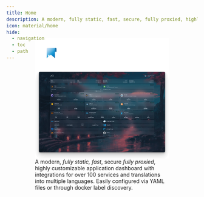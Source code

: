 ```yaml
---
title: Home
description: A modern, fully static, fast, secure, fully proxied, highly customizable application dashboard with integrations for over 100 services and translations into multiple languages.
icon: material/home
hide:
  - navigation
  - toc
  - path
---
```


#

<div style="margin-top: -100px;"></div>

<div style="max-width: 70%; margin: 0 auto; display: block;">

<img src="assets/banner_light@2x.webp" alt="homepage" style="max-width: 100%; max-height: 175px; margin: 0 auto; display: block;" />

<img src="assets/homepage_demo_clip.webp" alt="homepage" style="max-width: 100%; margin: 0 auto; display: block;" />

<p style="margin: 0 0 30px;">A modern, <em>fully static, fast</em>, secure <em>fully proxied</em>, highly customizable application dashboard with integrations for over 100 services and translations into multiple languages. Easily configured via YAML files or through docker label discovery.</p>

</div>

<style>
  .md-header__source {
    display: none;
  }
  .md-typeset img, .md-typeset svg, .md-typeset video {
    box-shadow: none;
  }
</style>
